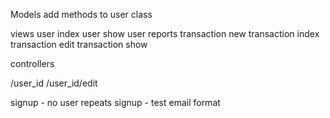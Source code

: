 Models
  add methods to user class

views
  user index
  user show
  user reports
  transaction new
  transaction index
  transaction edit
  transaction show

controllers

  /user_id
  /user_id/edit

signup - no user repeats
signup - test email format
